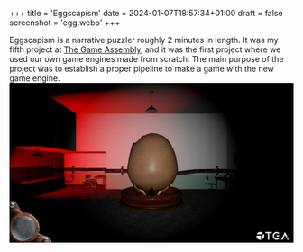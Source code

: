 +++
title = 'Eggscapism'
date = 2024-01-07T18:57:34+01:00
draft = false
screenshot = 'egg.webp'
+++

Eggscapism is a narrative puzzler roughly 2 minutes in length. It was my fifth project 
at [The Game Assembly](https://thegameassembly.com), and it was the first project where 
we used our own game engines made from scratch. The main purpose of the project was to
establish a proper pipeline to make a game with the new game engine.
![Screenshot of the main room with a huge egg.](egg.webp)